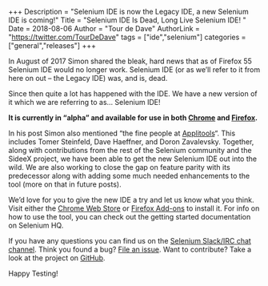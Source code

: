 +++
Description = "Selenium IDE is now the Legacy IDE, a new Selenium IDE is coming!"
Title = "Selenium IDE Is Dead, Long Live Selenium IDE! "
Date = 2018-08-06
Author = "Tour de Dave"
AuthorLink = "https://twitter.com/TourDeDave"
tags = ["ide","selenium"]
categories = ["general","releases"]
+++

In August of 2017 Simon shared the bleak, hard news that as of Firefox 55 Selenium IDE would no longer work.
Selenium IDE (or as we’ll refer to it from here on out – the Legacy IDE) was, and is, dead.

Since then quite a lot has happened with the IDE. We have a new version of it which we are referring to as… Selenium IDE!

**It is currently in “alpha” and available for use in both 
[Chrome](https://chrome.google.com/webstore/detail/selenium-ide/mooikfkahbdckldjjndioackbalphokd) and 
[Firefox](https://addons.mozilla.org/en-US/firefox/addon/selenium-ide/).**

In his post Simon also mentioned “the fine people at [Applitools](https://applitools.com)“. This includes Tomer Steinfeld, 
Dave Haeffner, and Doron Zavalevsky. Together, along with contributions from the rest of the Selenium community and 
the SideeX project, we have been able to get the new Selenium IDE out into the wild. We are also working to close the gap 
on feature parity with its predecessor along with adding some much needed enhancements to the tool (more on that in future posts).

We’d love for you to give the new IDE a try and let us know what you think. Visit either the 
[Chrome Web Store](https://chrome.google.com/webstore/detail/selenium-ide/mooikfkahbdckldjjndioackbalphokd) or 
[Firefox Add-ons](https://addons.mozilla.org/en-US/firefox/addon/selenium-ide/) to install it. For info on how to
use the tool, you can check out the getting started documentation on Selenium HQ.

If you have any questions you can find us on the [Selenium Slack/IRC chat channel](https://selenium.dev/support/). 
Think you found a bug? [File an issue](https://github.com/SeleniumHQ/selenium-ide/issues). Want to contribute? 
Take a look at the project on [GitHub](https://github.com/SeleniumHQ/selenium-ide).

Happy Testing!
